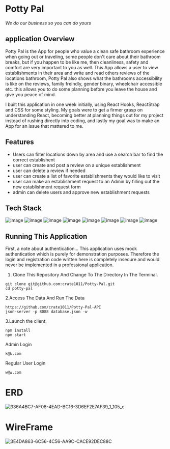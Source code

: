 # Potty Pal
*We do our business so you can do yours*

## application Overview

Potty Pal is the App for people who value a clean safe bathroom experience when going out or traveling, some people don't care about their bathroom breaks, but if you happen to be like me, then cleanliness, safety and comfort are very important to you as well. This App allows a user to view establishments in their area and write and read others reviews of the locations bathroom, Potty Pal also shows what the bathrooms accessibility is like on the reviews, family freindly, gender binary, wheelchair accessible etc. this allows you to do some planning before you leave the house and give you peace of mind.


I built this application in one week initially, using React Hooks, ReactStrap and CSS for some styling. My goals were to get a firmer grasp on understanding React, becoming better at planning things out for my project instead of rushing directly into coding, and lastly my goal was to make an App for an issue that mattered to me.


## Features

- Users can filter locations down by area and use a search bar to find the correct establishent
- user can create and post a review on a unique establishment
- user can delete a review if needed
- user can create a list of favorite establishments they would like to visit
- user can make an establishment request to an Admin by filling out the new establishment request form
- admin can delete users and approve new establishment requests

## Tech Stack
![image](https://user-images.githubusercontent.com/105528673/183157779-a08151c2-07d4-469a-b1bf-fa409416d6ea.png)
![image](https://user-images.githubusercontent.com/105528673/183157835-99e6ec8c-701a-445b-ac72-0e9127112edd.png)
![image](https://user-images.githubusercontent.com/105528673/183157888-59cfa84d-da1f-4adb-acf7-858c87b63a87.png)
![image](https://user-images.githubusercontent.com/105528673/183157933-3a0c3484-a02a-4734-b7a3-d6b1c2904b83.png)
![image](https://user-images.githubusercontent.com/105528673/183157976-5543fa85-504e-41ad-9e00-016e5ca1b7e5.png)
![image](https://user-images.githubusercontent.com/105528673/183158015-89d806bd-2894-46f5-a5cf-e9642f48a8f3.png)
![image](https://user-images.githubusercontent.com/105528673/183158127-8d8c783d-19ad-4213-af19-1f54d91be8cb.png)
![image](https://user-images.githubusercontent.com/105528673/183158164-e94a87d3-6bd8-497e-9770-4074141ee75a.png)



## Running This Application

First, a note about authentication...
This application uses mock authentication which is purely for demonstration purposes. Therefore the login and registration code written here is completely insecure and would never be implemented in a professional application.

1. Clone This Repository And Change To The Directory In The Terminal.
```
git clone git@github.com:crate1011/Potty-Pal.git
cd potty-pal
```

2.Access The Data And Run The Data
```
https://github.com/crate1011/Potty-Pal-API
json-server -p 8088 database.json -w
```

3.Launch the client.
```
npm install
npm start
```
Admin Login
```
k@k.com
```
Regular User Login
```
w@w.com
```
# ERD

![336A4BC7-AF08-4EAD-BC16-3D6EF2E7AF39_1_105_c](https://user-images.githubusercontent.com/105528673/183147798-9f1e28d1-dc79-4ae3-9064-eff755d744d9.jpeg)

# WireFrame
![3E4DA863-6C56-4C56-AA9C-CACE92DEC88C](https://user-images.githubusercontent.com/105528673/184652868-e9464a5d-06e2-4b84-9625-7ebd41515b4d.jpeg)

